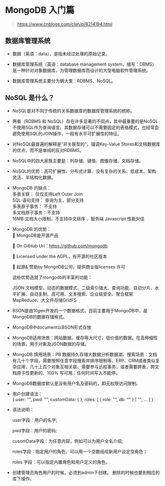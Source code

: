 # MongoDB 入门篇

> https://www.cnblogs.com/clsn/p/8214194.html

## 数据库管理系统

* 数据（英语：data），是指未经过处理的原始记录。  

* 数据库管理系统（英语：database management system，缩写：DBMS） 是一种针对对象数据库，为管理数据库而设计的大型电脑软件管理系统。  

* 数据库管理系统主要分为俩大类：RDBMS、NoSQL。  

## NoSQL 是什么？  

* NoSQL是对不同于传统的关系数据库的数据库管理系统的统称。  

* 两者（RDBMS 和 NoSQL）存在许多显著的不同点，其中最重要的是NoSQL不使用SQL作为查询语言。其数据存储可以不需要固定的表格模式，也经常会避免使用SQL的JOIN操作，一般有水平可扩展性的特征。  

* 对NoSQL最普遍的解释是“非关联型的”，强调Key-Value Stores和文档数据库的优点，而不是单纯的反对RDBMS。  

* NoSQL中的四大家族主要是：列存储、键值、图像存储、文档存储。  

* NoSQL的优势：高可扩展性、分布式计算、没有复杂的关系、低成本、架构灵活、半结构化数据。  

* MongoDB 的缺点：  
    多表关联： 仅仅支持Left Outer Join  
    SQL 语句支持： 查询为主，部分支持  
    多表原子事务： 不支持  
    多文档原子事务：不支持  
    16MB 文档大小限制，不支持中文排序 ，服务端 Javascript 性能欠佳  

* MongoDB 的优势：  
    📢 MongoDB是开源产品

    📢 On GitHub Url：https://github.com/mongodb

    📢  Licensed under the AGPL，有开源的社区版本

    📢 起源& 赞助by MongoDB公司，提供商业版licenses 许可

    这些优势造就了mongodb的丰富的功能：

  JSON 文档模型、动态的数据模式、二级索引强大、查询功能、自动分片、水平扩展、自动复制、高可用、文本搜索、企业级安全、聚合框架MapReduce、大文件存储GridFS  



* BSON是由10gen开发的一个数据格式，目前主要用于MongoDB中，是MongoDB的数据存储格式。  

* MongoDB中document以BSON形式存放  

* MongoDB适用场景：网站数据、缓存等大尺寸、低价值的数据。在高伸缩性的场景，用于对象及JSON数据的存储。  

* MongoDB 慎用场景：PB 数据持久存储大数据分析数据湖、搜索场景：文档有几十个字段，需要按照任意字段搜索并排序限制等、ERP、CRM或者类似复杂应用，几十上百个对象互相关联、需要参与远程事务，或者需要跨表，跨文档原子性更新的、100% 写可用：任何时间写入不能停。  

* MongoDB数据库默认是没有用户名及密码的，即无权限访问限制。  

* 用户创建语法：  
    {
      user: "<name>", 
      pwd: "<cleartext password>", 
      customData: { <any information> }, 
      roles: [ 
        { role: "<role>", 
        db: "<database>" } | "<role>", 
        ... 
      ] 
    }

* 语法说明：  

    user字段：用户的名字;

    pwd字段：用户的密码;

    cusomData字段：为任意内容，例如可以为用户全名介绍;

    roles字段：指定用户的角色，可以用一个空数组给新用户设定空角色；

    roles 字段：可以指定内置角色和用户定义的角色。  

*  创建管理员角色用户的时候，必须到admin下创建。 删除的时候也要到相应的库下操作。  






